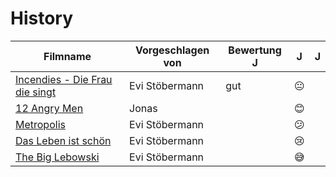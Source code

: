 # History

|Filmname                                                                   |Vorgeschlagen von|Bewertung J   |  J  |  J  |
|---------------------------------------------------------------------------|-----------------|--------------|-----|-----|
|[Incendies - Die Frau die singt](https://www.imdb.com/title/tt1255953/)    |Evi Stöbermann   |gut           |  😐 |     |
|[12 Angry Men](https://www.imdb.com/title/tt0050083/)                      |Jonas            |              |  😊 |     |
|[Metropolis](https://www.imdb.com/title/tt0017136/)                        |Evi Stöbermann   |              |  😕 |     |
|[Das Leben ist schön](https://www.imdb.com/title/tt0118799/)               |Evi Stöbermann   |              |  😢 |     |
|[The Big Lebowski](https://www.imdb.com/title/tt0118715/)                  |Evi Stöbermann   |              |  😅 |     |
